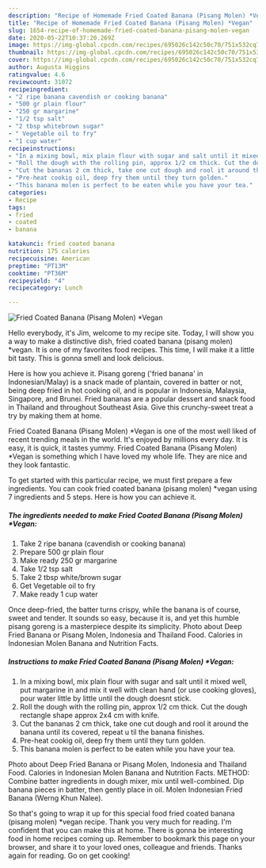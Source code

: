 ```yaml
---
description: "Recipe of Homemade Fried Coated Banana (Pisang Molen) *Vegan"
title: "Recipe of Homemade Fried Coated Banana (Pisang Molen) *Vegan"
slug: 1654-recipe-of-homemade-fried-coated-banana-pisang-molen-vegan
date: 2020-05-22T10:37:20.269Z
image: https://img-global.cpcdn.com/recipes/695026c142c50c70/751x532cq70/fried-coated-banana-pisang-molen-vegan-recipe-main-photo.jpg
thumbnail: https://img-global.cpcdn.com/recipes/695026c142c50c70/751x532cq70/fried-coated-banana-pisang-molen-vegan-recipe-main-photo.jpg
cover: https://img-global.cpcdn.com/recipes/695026c142c50c70/751x532cq70/fried-coated-banana-pisang-molen-vegan-recipe-main-photo.jpg
author: Augusta Higgins
ratingvalue: 4.6
reviewcount: 31072
recipeingredient:
- "2 ripe banana cavendish or cooking banana"
- "500 gr plain flour"
- "250 gr margarine"
- "1/2 tsp salt"
- "2 tbsp whitebrown sugar"
- " Vegetable oil to fry"
- "1 cup water"
recipeinstructions:
- "In a mixing bowl, mix plain flour with sugar and salt until it mixed well, put margarine in and mix it well with clean hand (or use cooking gloves), pour water little by little until the dough doesnt stick."
- "Roll the dough with the rolling pin, approx 1/2 cm thick. Cut the dough rectangle shape approx 2x4 cm with knife."
- "Cut the bananas 2 cm thick, take one cut dough and rool it around the banana until its covered, repeat u til the banana finishes."
- "Pre-heat cookig oil, deep fry them until they turn golden."
- "This banana molen is perfect to be eaten while you have your tea."
categories:
- Recipe
tags:
- fried
- coated
- banana

katakunci: fried coated banana 
nutrition: 175 calories
recipecuisine: American
preptime: "PT13M"
cooktime: "PT36M"
recipeyield: "4"
recipecategory: Lunch

---
```



![Fried Coated Banana (Pisang Molen) *Vegan](https://img-global.cpcdn.com/recipes/695026c142c50c70/751x532cq70/fried-coated-banana-pisang-molen-vegan-recipe-main-photo.jpg)

Hello everybody, it's Jim, welcome to my recipe site. Today, I will show you a way to make a distinctive dish, fried coated banana (pisang molen) *vegan. It is one of my favorites food recipes. This time, I will make it a little bit tasty. This is gonna smell and look delicious.

Here is how you achieve it. Pisang goreng (&#39;fried banana&#39; in Indonesian/Malay) is a snack made of plantain, covered in batter or not, being deep fried in hot cooking oil, and is popular in Indonesia, Malaysia, Singapore, and Brunei. Fried bananas are a popular dessert and snack food in Thailand and throughout Southeast Asia. Give this crunchy-sweet treat a try by making them at home.

Fried Coated Banana (Pisang Molen) *Vegan is one of the most well liked of recent trending meals in the world. It's enjoyed by millions every day. It is easy, it is quick, it tastes yummy. Fried Coated Banana (Pisang Molen) *Vegan is something which I have loved my whole life. They are nice and they look fantastic.


To get started with this particular recipe, we must first prepare a few ingredients. You can cook fried coated banana (pisang molen) *vegan using 7 ingredients and 5 steps. Here is how you can achieve it.

<!--inarticleads1-->

##### The ingredients needed to make Fried Coated Banana (Pisang Molen) *Vegan:

1. Take 2 ripe banana (cavendish or cooking banana)
1. Prepare 500 gr plain flour
1. Make ready 250 gr margarine
1. Take 1/2 tsp salt
1. Take 2 tbsp white/brown sugar
1. Get  Vegetable oil to fry
1. Make ready 1 cup water


Once deep-fried, the batter turns crispy, while the banana is of course, sweet and tender. It sounds so easy, because it is, and yet this humble pisang goreng is a masterpiece despite its simplicity. Photo about Deep Fried Banana or Pisang Molen, Indonesia and Thailand Food. Calories in Indonesian Molen Banana and Nutrition Facts. 

<!--inarticleads2-->

##### Instructions to make Fried Coated Banana (Pisang Molen) *Vegan:

1. In a mixing bowl, mix plain flour with sugar and salt until it mixed well, put margarine in and mix it well with clean hand (or use cooking gloves), pour water little by little until the dough doesnt stick.
1. Roll the dough with the rolling pin, approx 1/2 cm thick. Cut the dough rectangle shape approx 2x4 cm with knife.
1. Cut the bananas 2 cm thick, take one cut dough and rool it around the banana until its covered, repeat u til the banana finishes.
1. Pre-heat cookig oil, deep fry them until they turn golden.
1. This banana molen is perfect to be eaten while you have your tea.


Photo about Deep Fried Banana or Pisang Molen, Indonesia and Thailand Food. Calories in Indonesian Molen Banana and Nutrition Facts. METHOD: Combine batter ingredients in dough mixer, mix until well-combined. Dip banana pieces in batter, then gently place in oil. Molen Indonesian Fried Banana (Werng Khun Nalee). 

So that's going to wrap it up for this special food fried coated banana (pisang molen) *vegan recipe. Thank you very much for reading. I'm confident that you can make this at home. There is gonna be interesting food in home recipes coming up. Remember to bookmark this page on your browser, and share it to your loved ones, colleague and friends. Thanks again for reading. Go on get cooking!
